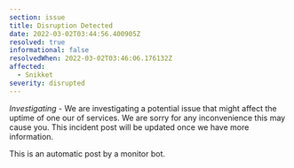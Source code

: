 ```yaml
---
section: issue
title: Disruption Detected
date: 2022-03-02T03:44:56.400905Z
resolved: true
informational: false
resolvedWhen: 2022-03-02T03:46:06.176132Z
affected:
  - Snikket
severity: disrupted
---
```

*Investigating* - We are investigating a potential issue that might affect the uptime of one our of services. We are sorry for any inconvenience this may cause you. This incident post will be updated once we have more information.

This is an automatic post by a monitor bot.
        